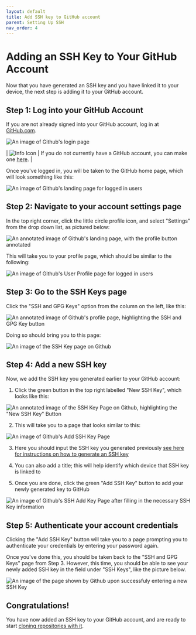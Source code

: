 ```yaml
---
layout: default
title: Add SSH key to GitHub account
parent: Setting Up SSH
nav_order: 4
---
```


# Adding an SSH Key to Your GitHub Account

Now that you have generated an SSH key and you have linked it to your device, the next step is adding it to your GitHub account.

## Step 1: Log into your GitHub Account

If you are not already signed into your GitHub account, log in at [GitHub.com](https://github.com/login).

![An image of Github's login page](../../assets/images/github_signin.png)

| ![Info Icon](../../assets/images/info.png) | If you do not currently have a GitHub account, you can make one [here](https://github.com/signup). |

Once you've logged in, you will be taken to the GitHub home page, which will look something like this:

![An image of Github's landing page for logged in users](../../assets/images/GitHub_home_page.png)

## Step 2: Navigate to your account settings page
In the top right corner, click the little circle profile icon, and select "Settings" from the drop down list, as pictured below:

![An annotated image of Github's landing page, with the profile button annotated](../../assets/images/addSSHstep2.png)

This will take you to your profile page, which should be similar to the following:

![An image of Github's User Profile page for logged in users](../../assets/images/settings-profile-page.png)

## Step 3: Go to the SSH Keys page
Click the "SSH and GPG Keys" option from the column on the left, like this:

![An annotated image of Github's profile page, highlighting the SSH and GPG Key button](../../assets/images/settings-click-SSH.png)

Doing so should bring you to this page:

![An image of the SSH Key page on Github](../../assets/images/SSH_keys_page.png)

## Step 4: Add a new SSH key

Now, we add the SSH key you generated earlier to your GitHub account:

1. Click the green button in the top right labelled "New SSH Key", which looks like this:

![An annotated image of the SSH Key Page on Github, highlighting the "New SSH Key" Button](../../assets/images/New_SSH_Key.png)

2. This will take you to a page that looks similar to this:  
  
![An image of Github's Add SSH Key Page](../../assets/images/Add_key_page.png)  

3. Here you should input the SSH key you generated previously [see here for instructions on how to generate an SSH key](https://dlepke.github.io/Deanna-Wilson-Ray/docs/settingUpSSH/generateSSHKey/)

4. You can also add a title; this will help identify which device that SSH key is linked to

5. Once you are done, click the green "Add SSH Key" button to add your newly generated key to GitHub

![An image of Github's SSH Add Key Page after filling in the necessary SSH Key information](../../assets/images/finally_add_ssh_key.png)

## Step 5: Authenticate your account credentials
Clicking the "Add SSH Key" button will take you to a page prompting you to authenticate your credentials by entering your password again.  

Once you've done this, you should be taken back to the "SSH and GPG Keys" page from Step 3. However, this time, you should be able to see your newly added SSH key in the field under "SSH Keys", like the picture below.

![An image of the page shown by Github upon successfuly entering a new SSH Key](../../assets/images/key_added_successfully.png)

## Congratulations!
You have now added an SSH key to your GitHub account, and are ready to start [cloning repositories with it](https://dlepke.github.io/Deanna-Wilson-Ray/docs/UsingSSHWithGit/forkandclone/).